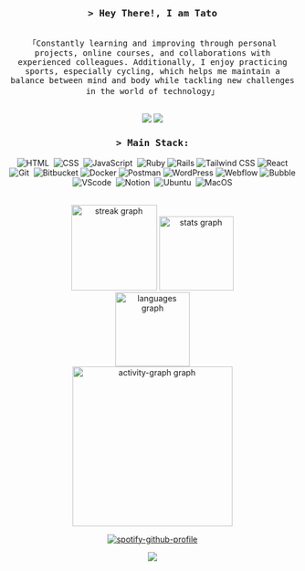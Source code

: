 <!-- Intro  -->
<div align="center">
  <h3>
    <samp>&gt; Hey There!, I am Tato</samp>
  </h3>

  <p> 
    <samp>
      <br>
      「Constantly learning and improving through personal projects, online courses, and collaborations with experienced colleagues. Additionally, I enjoy practicing sports, especially cycling, which helps me maintain a balance between mind and body while tackling new challenges in the world of technology」
      <br><br>
    </samp>
  </p>

  <p>
    <a href="mailto:contato.tatobrito@gmail.com"><img src="https://img.shields.io/badge/-Gmail-%23333?style=for-the-badge&logo=gmail&logoColor=white" target="_blank"></a>
    <a href="https://www.linkedin.com/in/thais-brito-70a405163" target="_blank"><img src="https://img.shields.io/badge/-LinkedIn-%230077B5?style=for-the-badge&logo=linkedin&logoColor=white"  target="_blank"></a>
  </p>

  <h3>
    <samp>&gt; Main Stack:</samp>
  </h3>

  ![HTML](https://img.shields.io/badge/HTML5-E34F26?style=for-the-badge&logo=html5&logoColor=white)&nbsp;
  ![CSS](https://img.shields.io/badge/CSS3-1572B6?style=for-the-badge&logo=css3&logoColor=white)&nbsp;
  ![JavaScript](https://img.shields.io/badge/JavaScript-F7DF1E?style=for-the-badge&logo=javascript&logoColor=black)&nbsp;
  ![Ruby](https://img.shields.io/badge/-Ruby-CC342D?style=for-the-badge&logo=ruby&logoColor=white)
  ![Rails](https://img.shields.io/badge/-Rails-CC0000?style=for-the-badge&logo=ruby-on-rails&logoColor=white)
  ![Tailwind CSS](https://img.shields.io/badge/Tailwind_CSS-38B2AC?style=for-the-badge&logo=tailwind-css&logoColor=white)
  ![React](https://img.shields.io/badge/React-61DAFB?style=for-the-badge&logo=react&logoColor=white)
  ![Git](https://img.shields.io/badge/GIT-E44C30?style=for-the-badge&logo=git&logoColor=white)&nbsp;
  ![Bitbucket](https://img.shields.io/badge/-Bitbucket-0052CC?style=for-the-badge&logo=bitbucket&logoColor=white)
  ![Docker](https://img.shields.io/badge/-Docker-2496ED?style=for-the-badge&logo=docker&logoColor=white)
  ![Postman](https://img.shields.io/badge/-Postman-FF6C37?style=for-the-badge&logo=postman&logoColor=white)
  ![WordPress](https://img.shields.io/badge/-WordPress-21759B?style=for-the-badge&logo=wordpress&logoColor=white)
  ![Webflow](https://img.shields.io/badge/-Webflow-4353FF?style=for-the-badge&logo=webflow&logoColor=white)
  ![Bubble](https://img.shields.io/badge/-Bubble-0077B5?style=for-the-badge&logo=bubble&logoColor=white)
  ![VScode](https://img.shields.io/badge/vscode-4285F4?style=for-the-badge&logo=vscode&logoColor=white)&nbsp;
  ![Notion](https://img.shields.io/badge/Notion-000000?style=for-the-badge&logo=notion&logoColor=white)&nbsp;
  ![Ubuntu](https://img.shields.io/badge/Ubuntu-E95420?style=for-the-badge&logo=ubuntu&logoColor=white)&nbsp;
  ![MacOS](https://img.shields.io/badge/-macOS-000000?style=for-the-badge&logo=apple&logoColor=white)

  <br clear="both">

  <img src="https://streak-stats.demolab.com?user=tatobrito&locale=pt-br&mode=daily&theme=codeSTACKr&hide_border=true&border_radius=5&order=3" height="150" alt="streak graph" /> 
  <img src="https://github-readme-stats.vercel.app/api?username=tatobrito&hide_title=true&hide_rank=true&show_icons=true&include_all_commits=true&count_private=true&disable_animations=false&theme=codeSTACKr&locale=pt-br&hide_border=true&order=1" height="130" alt="stats graph" /> <br>
  <img src="https://github-readme-stats.vercel.app/api/top-langs?username=tatobrito&locale=pt-br&hide_title=true&layout=compact&card_width=320&langs_count=10&theme=codeSTACKr&hide_border=true&order=2" height="130" alt="languages graph" /> <br>
  <img src="https://github-readme-activity-graph.vercel.app/graph?username=tatobrito&radius=16&theme=elegant&area=true&order=5" height="280" alt="activity-graph graph" />

  [![spotify-github-profile](https://spotify-github-profile.kittinanx.com/api/view?uid=31coj6hf7fkp7rpvdeoo77c2dfjq&cover_image=true&theme=novatorem&show_offline=false&background_color=121212&interchange=false&bar_color=53b14f&bar_color_cover=false)](https://github.com/kittinan/spotify-github-profile)

  [![](https://visitcount.itsvg.in/api?id=tatobrito&icon=0&color=0)](https://visitcount.itsvg.in)
</div>
